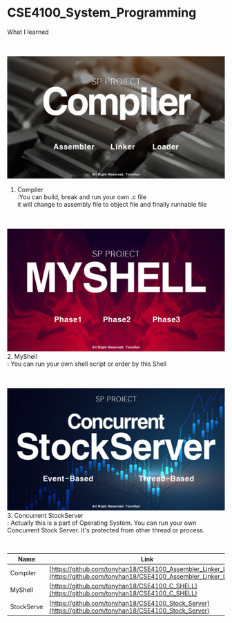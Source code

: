 # CSE4100_System_Programming

What I learned<br>
<br><br>

![compiler.jpg](compiler.jpg)<br>
1. Compiler<br>
:You can build, break and run your own .c file<br>
it will change to assembly file to object file and finally runnable file<br>
<br><br>

![myshell.jpg](myshell.jpg)<br>
2. MyShell<br>
: You can run your own shell script or order by this Shell<br>
<br><br>

![stockserver.jpg](stockserver.jpg)
3. Concurrent StockServer<br>
: Actually this is a part of Operating System. You can run your own Concurrent Stock Server. It's protected from other thread or process.<br>

<br>

| Name | Link |
|---|---|
|Compiler | [https://github.com/tonyhan18/CSE4100_Assembler_Linker_Loader](https://github.com/tonyhan18/CSE4100_Assembler_Linker_Loader) |
|MyShell | [https://github.com/tonyhan18/CSE4100_C_SHELL](https://github.com/tonyhan18/CSE4100_C_SHELL) |
|StockServe | [https://github.com/tonyhan18/CSE4100_Stock_Server](https://github.com/tonyhan18/CSE4100_Stock_Server) |